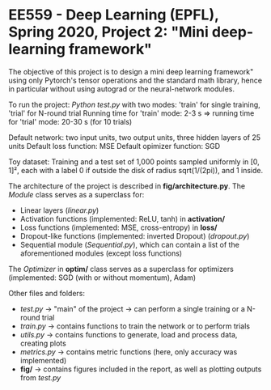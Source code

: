 # EE559 - Deep Learning (EPFL), Spring 2020, Project 2: "Mini deep-learning framework"

The objective of this project is to design a mini deep learning framework" using only Pytorch's
tensor operations and the standard math library, hence in particular without using autograd or the
neural-network modules.

To run the project: *Python test.py* with two modes: 'train' for single training, 'trial' for N-round trial
Running time for 'train' mode: 2-3 s => running time for 'trial' mode: 20-30 s (for 10 trials)

Default network: two input units, two output units, three hidden layers of 25 units
Default loss function: MSE
Default opimizer function: SGD

Toy dataset: Training and a test set of 1,000 points sampled uniformly in [0, 1]², each with a label 0 if outside the disk of radius sqrt(1/(2pi)), and 1 inside.

The architecture of the project is described in **fig/architecture.py**. 
The *Module* class serves as a superclass for:
* Linear layers (*linear.py*)
* Activation functions (implemented: ReLU, tanh) in **activation/**
* Loss functions (implemented: MSE, cross-entropy) in **loss/**
* Dropout-like functions (implemented: inverted Dropout) (*dropout.py*)
* Sequential module (*Sequential.py*), which can contain a list of the aforementioned modules (except loss functions)

The *Optimizer* in **optim/** class serves as a superclass for optimizers (implemented: SGD (with or without momentum), Adam)

Other files and folders:
* *test.py* -> "main" of the project -> can perform a single training or a N-round trial
* *train.py* -> contains functions to train the network or to perform trials
* *utils.py* -> contains functions to generate, load and process data, creating plots
* *metrics.py* -> contains metric functions (here, only accuracy was implemented)
* **fig/** -> contains figures included in the report, as well as plotting outputs from *test.py*
